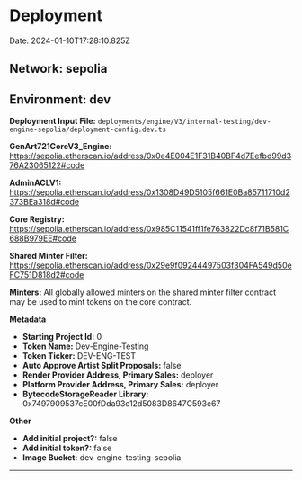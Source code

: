 
# Deployment

Date: 2024-01-10T17:28:10.825Z

## **Network:** sepolia

## **Environment:** dev

**Deployment Input File:** `deployments/engine/V3/internal-testing/dev-engine-sepolia/deployment-config.dev.ts`

**GenArt721CoreV3_Engine:** https://sepolia.etherscan.io/address/0x0e4E004E1F31B40BF4d7Eefbd99d376A23065122#code

**AdminACLV1:** https://sepolia.etherscan.io/address/0x1308D49D5105f661E0Ba85711710d2373BEa318d#code

**Core Registry:** https://sepolia.etherscan.io/address/0x985C11541ff1fe763822Dc8f71B581C688B979EE#code

**Shared Minter Filter:** https://sepolia.etherscan.io/address/0x29e9f09244497503f304FA549d50eFC751D818d2#code

**Minters:** All globally allowed minters on the shared minter filter contract may be used to mint tokens on the core contract.

**Metadata**

- **Starting Project Id:** 0
- **Token Name:** Dev-Engine-Testing
- **Token Ticker:** DEV-ENG-TEST
- **Auto Approve Artist Split Proposals:** false
- **Render Provider Address, Primary Sales:** deployer
- **Platform Provider Address, Primary Sales:** deployer
- **BytecodeStorageReader Library:** 0x7497909537cE00fDda93c12d5083D8647C593c67

**Other**

- **Add initial project?:** false
- **Add initial token?:** false
- **Image Bucket:** dev-engine-testing-sepolia

---

